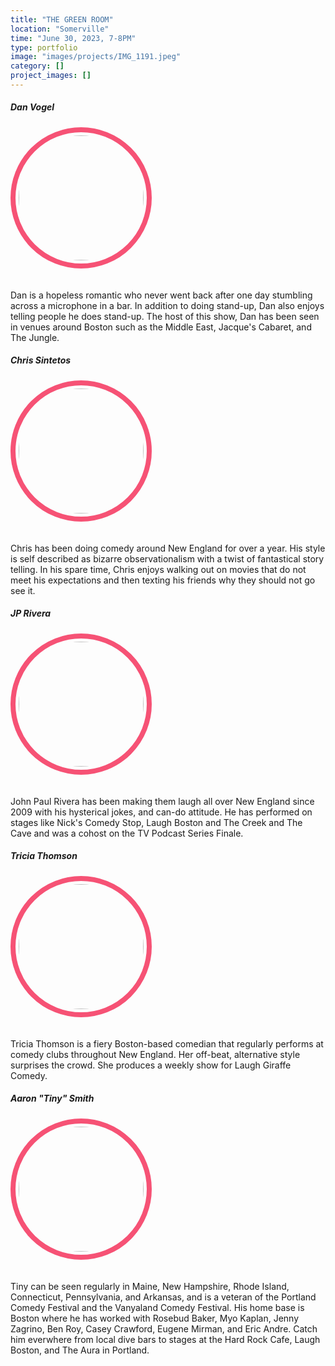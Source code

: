 ```yaml
---
title: "THE GREEN ROOM"
location: "Somerville"
time: "June 30, 2023, 7-8PM"
type: portfolio
image: "images/projects/IMG_1191.jpeg"
category: []
project_images: []
---
```



##### *Dan Vogel*

<img src="/images/dan.jpg" style="border:8px solid #F65275; border-radius: 50%; height: 200px; padding: 5px"/>

<br />

<p style="padding-top: 20px">Dan is a hopeless romantic who never went back after one day stumbling across a microphone in a bar. In addition to doing stand-up, Dan also enjoys telling people he does stand-up. The host of this show, Dan has been seen in venues around Boston such as the Middle East, Jacque's Cabaret, and The Jungle. </p>

##### *Chris Sintetos*

<img src="/images/chris.png" style="border:8px solid #F65275; border-radius: 50%; height: 200px; padding: 5px"/>

<p style="padding-top: 20px">Chris has been doing comedy around New England for over a year.  His style is self described as bizarre observationalism with a twist of fantastical story telling.  In his spare time, Chris enjoys walking out on movies that do not meet his expectations and then texting his friends why they should not go see it.</p>

##### *JP Rivera*

<img src="/images/jp.jpeg" style="border:8px solid #F65275; border-radius: 50%; height: 200px; padding: 5px"/>

<p style="padding-top: 20px">
John Paul Rivera has been making them laugh all over New England since 2009 with his hysterical jokes,  and can-do attitude. He has performed on stages like Nick's Comedy Stop, Laugh Boston and The Creek and The Cave and was a cohost on the TV Podcast Series Finale.
</p>


##### *Tricia Thomson*

<img src="/images/tricia.png" style="border:8px solid #F65275; border-radius: 50%; height: 200px; padding: 5px"/>

<p style="padding-top: 20px">
Tricia Thomson is a fiery Boston-based comedian that regularly performs at comedy clubs throughout New England. Her off-beat, alternative style surprises the crowd. She produces a weekly show for Laugh Giraffe Comedy.
</p>

##### *Aaron "Tiny" Smith*

<img src="/images/tiny.png" style="border:8px solid #F65275; border-radius: 50%; height: 200px; padding: 5px"/>

<p style="padding-top: 20px">
Tiny can be seen regularly in Maine, New Hampshire, Rhode Island, Connecticut, Pennsylvania, and Arkansas, and is a veteran of the Portland Comedy Festival and the Vanyaland Comedy Festival. His home base is Boston where he has worked with Rosebud Baker, Myo Kaplan, Jenny Zagrino, Ben Roy, Casey Crawford, Eugene Mirman, and Eric Andre. Catch him everwhere from local dive bars to stages at the Hard Rock Cafe, Laugh Boston, and The Aura in Portland.</p>